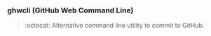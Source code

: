 ### ghwcli (GitHub Web Command Line)
> :octocat: Alternative command line utility to commit to GitHub.
